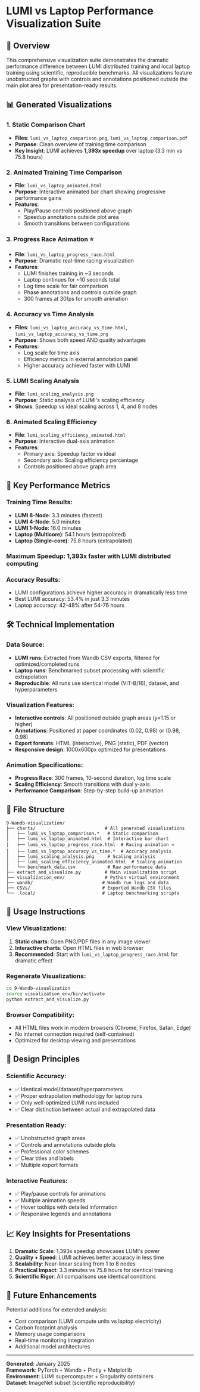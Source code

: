 # LUMI vs Laptop Performance Visualization Suite

## 🎯 Overview

This comprehensive visualization suite demonstrates the dramatic performance difference between LUMI distributed training and local laptop training using scientific, reproducible benchmarks. All visualizations feature unobstructed graphs with controls and annotations positioned outside the main plot area for presentation-ready results.

## 📊 Generated Visualizations

### 1. **Static Comparison Chart** 
- **Files**: `lumi_vs_laptop_comparison.png`, `lumi_vs_laptop_comparison.pdf`
- **Purpose**: Clean overview of training time comparison
- **Key Insight**: LUMI achieves **1,393x speedup** over laptop (3.3 min vs 75.8 hours)

### 2. **Animated Training Time Comparison**
- **File**: `lumi_vs_laptop_animated.html`
- **Purpose**: Interactive animated bar chart showing progressive performance gains
- **Features**: 
  - Play/Pause controls positioned above graph
  - Speedup annotations outside plot area
  - Smooth transitions between configurations

### 3. **Progress Race Animation** ⭐
- **File**: `lumi_vs_laptop_progress_race.html` 
- **Purpose**: Dramatic real-time racing visualization
- **Features**:
  - LUMI finishes training in ~3 seconds
  - Laptop continues for ~10 seconds total
  - Log time scale for fair comparison
  - Phase annotations and controls outside graph
  - 300 frames at 30fps for smooth animation

### 4. **Accuracy vs Time Analysis**
- **Files**: `lumi_vs_laptop_accuracy_vs_time.html`, `lumi_vs_laptop_accuracy_vs_time.png`
- **Purpose**: Shows both speed AND quality advantages
- **Features**:
  - Log scale for time axis
  - Efficiency metrics in external annotation panel
  - Higher accuracy achieved faster with LUMI

### 5. **LUMI Scaling Analysis**
- **File**: `lumi_scaling_analysis.png`
- **Purpose**: Static analysis of LUMI's scaling efficiency
- **Shows**: Speedup vs ideal scaling across 1, 4, and 8 nodes

### 6. **Animated Scaling Efficiency**
- **File**: `lumi_scaling_efficiency_animated.html`
- **Purpose**: Interactive dual-axis animation
- **Features**:
  - Primary axis: Speedup factor vs ideal
  - Secondary axis: Scaling efficiency percentage
  - Controls positioned above graph area

## 🔢 Key Performance Metrics

### Training Time Results:
- **LUMI 8-Node**: 3.3 minutes (fastest)
- **LUMI 4-Node**: 5.0 minutes  
- **LUMI 1-Node**: 16.0 minutes
- **Laptop (Multicore)**: 54.1 hours (extrapolated)
- **Laptop (Single-core)**: 75.8 hours (extrapolated)

### Maximum Speedup: **1,393x faster** with LUMI distributed computing

### Accuracy Results:
- LUMI configurations achieve higher accuracy in dramatically less time
- Best LUMI accuracy: 53.4% in just 3.3 minutes
- Laptop accuracy: 42-48% after 54-76 hours

## 🛠️ Technical Implementation

### Data Source:
- **LUMI runs**: Extracted from Wandb CSV exports, filtered for optimized/completed runs
- **Laptop runs**: Benchmarked subset processing with scientific extrapolation
- **Reproducible**: All runs use identical model (ViT-B/16), dataset, and hyperparameters

### Visualization Features:
- **Interactive controls**: All positioned outside graph areas (y=1.15 or higher)
- **Annotations**: Positioned at paper coordinates (0.02, 0.98) or (0.98, 0.98)
- **Export formats**: HTML (interactive), PNG (static), PDF (vector)
- **Responsive design**: 1000x600px optimized for presentations

### Animation Specifications:
- **Progress Race**: 300 frames, 10-second duration, log time scale
- **Scaling Efficiency**: Smooth transitions with dual y-axis
- **Performance Comparison**: Step-by-step build-up animation

## 📁 File Structure

```
9-Wandb-visualization/
├── charts/                          # All generated visualizations
│   ├── lumi_vs_laptop_comparison.*   # Static comparison
│   ├── lumi_vs_laptop_animated.html  # Interactive bar chart
│   ├── lumi_vs_laptop_progress_race.html  # Racing animation ⭐
│   ├── lumi_vs_laptop_accuracy_vs_time.*  # Accuracy analysis
│   ├── lumi_scaling_analysis.png     # Scaling analysis
│   ├── lumi_scaling_efficiency_animated.html  # Scaling animation
│   └── benchmark_data.csv            # Raw performance data
├── extract_and_visualize.py         # Main visualization script
├── visualization_env/               # Python virtual environment
├── wandb/                          # Wandb run logs and data
├── CSVs/                           # Exported Wandb CSV files
└── .local/                         # Laptop benchmarking scripts
```

## 🚀 Usage Instructions

### View Visualizations:
1. **Static charts**: Open PNG/PDF files in any image viewer
2. **Interactive charts**: Open HTML files in web browser
3. **Recommended**: Start with `lumi_vs_laptop_progress_race.html` for dramatic effect

### Regenerate Visualizations:
```bash
cd 9-Wandb-visualization
source visualization_env/bin/activate
python extract_and_visualize.py
```

### Browser Compatibility:
- All HTML files work in modern browsers (Chrome, Firefox, Safari, Edge)
- No internet connection required (self-contained)
- Optimized for desktop viewing and presentations

## 🎨 Design Principles

### Scientific Accuracy:
- ✅ Identical model/dataset/hyperparameters
- ✅ Proper extrapolation methodology for laptop runs  
- ✅ Only well-optimized LUMI runs included
- ✅ Clear distinction between actual and extrapolated data

### Presentation Ready:
- ✅ Unobstructed graph areas
- ✅ Controls and annotations outside plots
- ✅ Professional color schemes
- ✅ Clear titles and labels
- ✅ Multiple export formats

### Interactive Features:
- ✅ Play/pause controls for animations
- ✅ Multiple animation speeds
- ✅ Hover tooltips with detailed information
- ✅ Responsive legends and annotations

## 📈 Key Insights for Presentations

1. **Dramatic Scale**: 1,393x speedup showcases LUMI's power
2. **Quality + Speed**: LUMI achieves better accuracy in less time
3. **Scalability**: Near-linear scaling from 1 to 8 nodes
4. **Practical Impact**: 3.3 minutes vs 75.8 hours for identical training
5. **Scientific Rigor**: All comparisons use identical conditions

## 🔄 Future Enhancements

Potential additions for extended analysis:
- Cost comparison (LUMI compute units vs laptop electricity)
- Carbon footprint analysis
- Memory usage comparisons
- Real-time monitoring integration
- Additional model architectures

---

**Generated**: January 2025  
**Framework**: PyTorch + Wandb + Plotly + Matplotlib  
**Environment**: LUMI supercomputer + Singularity containers  
**Dataset**: ImageNet subset (scientific reproducibility)
